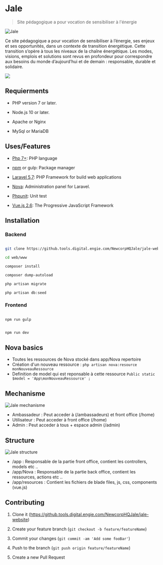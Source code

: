 


# Jale

> Site pédagogique a pour vocation de sensibiliser à l'énergie

![Jale](https://i.imgur.com/bLMGLgl.png)

Ce site pédagogique a pour vocation de sensibiliser à l’énergie, ses enjeux et ses opportunités, dans un contexte de transition énergétique. Cette transition s’opère à tous les niveaux de la chaîne énergétique. Les modes, visions, emplois et solutions sont revus en profondeur pour correspondre aux besoins du monde d’aujourd’hui et de demain : responsable, durable et solidaire.


![](header.png)

  

## Requierments

* PHP version 7 or later.

* Node.js 10 or later.

* Apache or Nginx

* MySql or MariaDB

## Uses/Features

* [Php 7+](https://www.php.net): PHP language

* [npm](https://npmjs.com) or gulp: Package manager

* [Laravel 5,7](https://laravel.com): PHP Framework for build web applications

* [Nova](https://nova.laravel.com): Administration panel for Laravel.

* [Phpunit](https://www.npmjs.com/package/uuid): Unit test

* [Vue.js 2.6](https://vuejs.org): The Progressive  JavaScript Framework

## Installation

### Backend

```sh

git clone https://github.tools.digital.engie.com/NewcorpHQJale/jale-website.git

```

```sh
cd web/www
```

```sh
composer install
```
```sh
composer dump-autoload
```
```sh
php artisan migrate
```
```sh
php artisan db:seed
```

### Frontend

```sh

npm run gulp

```

```sh

npm run dev

```

## Nova basics

* Toutes les ressources de Nova stocké dans app/Nova repertoire
* Création d'un nouveau ressource : ```php artisan nova:resource monNouveauRessource ```
* Definition de model qui est reponsable à cette ressource 
``` Public static $model = 'App\monNouveauRessource' ; ```

## Mechanisme

![Jale mechanisme](https://i.imgur.com/xo26pFf.png)

* Ambassadeur : Peut acceder à (/ambassadeurs) et front office (/home)
* Utilisateur : Peut acceder à front office (/home)
* Admin : Peut acceder à tous + espace admin (/admin)

## Structure
![Jale structure](https://i.imgur.com/FtXi1g7.png)

* /app : Responsable de la partie front office, contient les controllers, models etc ..
* /app/Nova : Responsable de la partie back office, contient les ressources, actions etc ..
* /app/resources : Contient les fichiers  de blade files, js, css, components (vue.js)

## Contributing

1. Clone it (<https://github.tools.digital.engie.com/NewcorpHQJale/jale-website>)

2. Create your feature branch (`git checkout -b feature/featureName`)

3. Commit your changes (`git commit -am 'Add some fooBar'`)

4. Push to the branch (`git push origin feature/featureName`)

5. Create a new Pull Request

  

<!-- Markdown link & img dfn's -->

[augurisk-image]:  https://img.shields.io/badge/augurisk--backend-v0.1-brightgreen

[augurisk-url]:  https://augurisk.io

[npm-downloads]:  https://img.shields.io/npm/dm/datadog-metrics.svg?style=flat-square

[travis-image]:  https://img.shields.io/travis/dbader/node-datadog-metrics/master.svg?style=flat-square

[travis-url]:  https://augurisk.io
